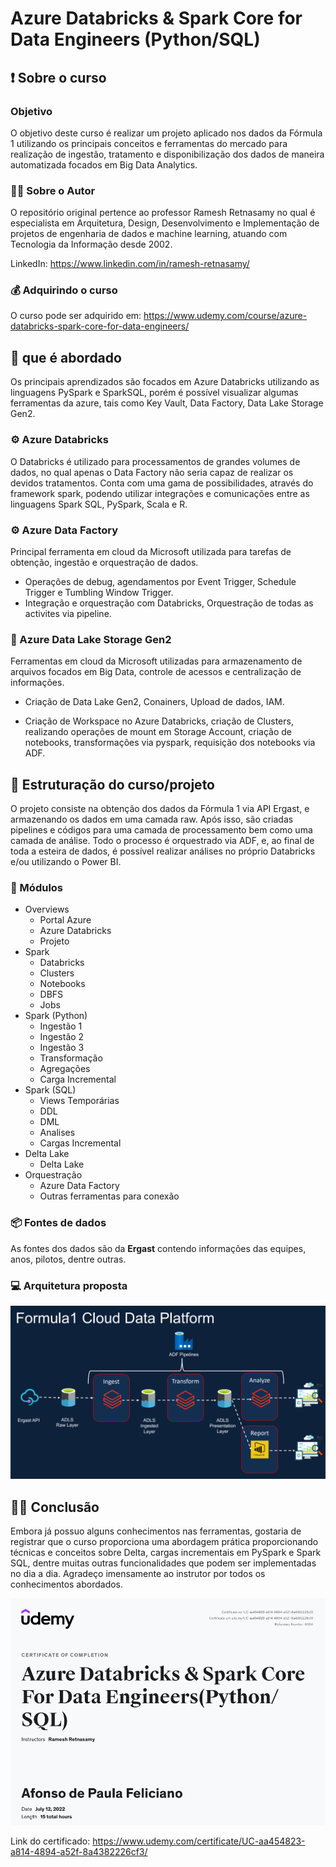 # Azure Databricks & Spark Core for Data Engineers (Python/SQL)

## ❗ Sobre o curso

### Objetivo
O objetivo deste curso é realizar um projeto aplicado nos dados da Fórmula 1 utilizando os principais conceitos e ferramentas do mercado para realização de ingestão, tratamento e disponibilização dos dados de maneira automatizada focados em Big Data Analytics.

### 👨‍💻 Sobre o Autor

O repositório original pertence ao professor Ramesh Retnasamy no qual é especialista em Arquitetura, Design, Desenvolvimento e Implementação de projetos de engenharia de dados e machine learning, atuando com Tecnologia da Informação desde 2002. 

LinkedIn: https://www.linkedin.com/in/ramesh-retnasamy/

### 💰 Adquirindo o curso

O curso pode ser adquirido em: https://www.udemy.com/course/azure-databricks-spark-core-for-data-engineers/

## 📄  que é abordado

Os principais aprendizados são focados em Azure Databricks utilizando as linguagens PySpark e SparkSQL, porém é possível visualizar algumas ferramentas da azure, tais como Key Vault, Data Factory, Data Lake Storage Gen2.

### ⚙️ Azure Databricks

O Databricks é utilizado para processamentos de grandes volumes de dados, no qual apenas o Data Factory não seria capaz de realizar os devidos tratamentos. Conta com uma gama de possibilidades, através do framework spark, podendo utilizar integrações e comunicações entre as linguagens Spark SQL, PySpark, Scala e R.

### ⚙️ Azure Data Factory

Principal ferramenta em cloud da Microsoft utilizada para tarefas de obtenção, ingestão e orquestração de dados. 

- Operações de debug, agendamentos por Event Trigger, Schedule Trigger e Tumbling Window Trigger. 
- Integração e orquestração com Databricks, Orquestração de todas as activites via pipeline. 


### 📂 Azure Data Lake Storage Gen2

Ferramentas em cloud da Microsoft utilizadas para armazenamento de arquivos focados em Big Data, controle de acessos e centralização de informações.

- Criação de Data Lake Gen2, Conainers, Upload de dados, IAM. 


- Criação de Workspace no Azure Databricks, criação de Clusters, realizando operações de mount em Storage Account, criação de notebooks, transformações via pyspark, requisição dos notebooks via ADF.


## 📄 Estruturação do curso/projeto

O projeto consiste na obtenção dos dados da Fórmula 1 via API Ergast, e armazenando os dados em uma camada raw. Após isso, são criadas pipelines e códigos para uma camada de processamento bem como uma camada de análise. 
Todo o processo é orquestrado via ADF, e, ao final de toda a esteira de dados, é possível realizar análises no próprio Databricks e/ou utilizando o Power BI.

### 📄 Módulos

- Overviews
    - Portal Azure
    - Azure Databricks
    - Projeto
- Spark
	- Databricks
	- Clusters
	- Notebooks
	- DBFS
	- Jobs
- Spark (Python)
	- Ingestão 1
	- Ingestão 2
	- Ingestão 3
	- Transformação
	- Agregações
	- Carga Incremental
- Spark (SQL)
	- Views Temporárias
	- DDL
	- DML
	- Analises
	- Cargas Incremental
- Delta Lake
	- Delta Lake
- Orquestração
	- Azure Data Factory
	- Outras ferramentas para conexão


### 📦 Fontes de dados

As fontes dos dados são da **Ergast** contendo informações das equipes, anos, pilotos, dentre outras.

### 💻 Arquitetura proposta

<p align="center">
  <img src="imgs/img-01.png" />
</p>


## 👨‍🎓 Conclusão

Embora já possuo alguns conhecimentos nas ferramentas, gostaria de registrar que o curso proporciona uma abordagem prática proporcionando técnicas e conceitos sobre Delta, cargas incrementais em PySpark e Spark SQL, dentre muitas outras funcionalidades que podem ser implementadas no dia a dia. Agradeço imensamente ao instrutor por todos os conhecimentos abordados.

<p align="center">
 <a href="https://www.udemy.com/certificate/UC-aa454823-a814-4894-a52f-8a4382226cf3/">
    <img src="imgs/img-03.png" />
 </a>
</p>

Link do certificado: https://www.udemy.com/certificate/UC-aa454823-a814-4894-a52f-8a4382226cf3/




